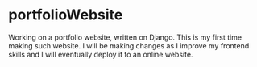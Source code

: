 # portfolioWebsite
Working on a portfolio website, written on Django. This is my first time making such website. I will be making changes as 
I improve my frontend skills and I will eventually 
deploy it to an online website.
